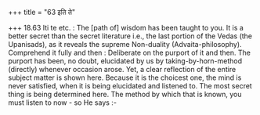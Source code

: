 +++
title = "63 इति ते"

+++
18.63 Iti te etc. : The \[path of\] wisdom has been taught to you. It is
a better secret than the secret literature i.e., the last portion of the
Vedas (the Upanisads), as it reveals the supreme Non-duality
(Advaita-philosophy). Comprehend it fully and then : Deliberate on the
purport of it and then. The purport has been, no doubt, elucidated by us
by taking-by-horn-method (directly) whenever occasion arose. Yet, a
clear reflection of the entire subject matter is shown here. Because it
is the choicest one, the mind is never satisfied, when it is being
elucidated and listened to. The most secret thing is being determined
here. The method by which that is known, you must listen to now - so He
says :-
